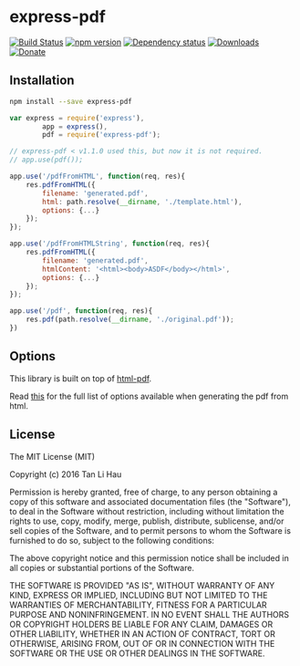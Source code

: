 # express-pdf

[![Build Status](https://travis-ci.org/tanhauhau/express-pdf.svg?branch=master)](https://travis-ci.org/tanhauhau/express-pdf)
[![npm version](https://badge.fury.io/js/express-pdf.svg)](https://badge.fury.io/js/express-pdf)
[![Dependency status](https://david-dm.org/tanhauhau/express-pdf.svg)](https://david-dm.org)
[![Downloads](https://img.shields.io/npm/dt/express-pdf.svg)](https://www.npmjs.com/package/express-pdf)
[![Donate](https://img.shields.io/gratipay/user/tanhauhau.svg)](https://gratipay.com/~tanhauhau/)

## Installation

```bash
npm install --save express-pdf
```

```javascript
var express = require('express'),
        app = express(),
        pdf = require('express-pdf');

// express-pdf < v1.1.0 used this, but now it is not required.
// app.use(pdf());

app.use('/pdfFromHTML', function(req, res){
    res.pdfFromHTML({
        filename: 'generated.pdf',
        html: path.resolve(__dirname, './template.html'),
        options: {...}
    });
});

app.use('/pdfFromHTMLString', function(req, res){
    res.pdfFromHTML({
        filename: 'generated.pdf',
        htmlContent: '<html><body>ASDF</body></html>',
        options: {...}
    });
});

app.use('/pdf', function(req, res){
    res.pdf(path.resolve(__dirname, './original.pdf'));
})
```

## Options

This library is built on top of [html-pdf](https://www.npmjs.com/package/html-pdf).

Read [this](https://www.npmjs.com/package/html-pdf#options) for the full list of options available when generating the pdf from html.

## License

The MIT License (MIT)

Copyright (c) 2016 Tan Li Hau

Permission is hereby granted, free of charge, to any person obtaining a copy
of this software and associated documentation files (the "Software"), to deal
in the Software without restriction, including without limitation the rights
to use, copy, modify, merge, publish, distribute, sublicense, and/or sell
copies of the Software, and to permit persons to whom the Software is
furnished to do so, subject to the following conditions:

The above copyright notice and this permission notice shall be included in all
copies or substantial portions of the Software.

THE SOFTWARE IS PROVIDED "AS IS", WITHOUT WARRANTY OF ANY KIND, EXPRESS OR
IMPLIED, INCLUDING BUT NOT LIMITED TO THE WARRANTIES OF MERCHANTABILITY,
FITNESS FOR A PARTICULAR PURPOSE AND NONINFRINGEMENT. IN NO EVENT SHALL THE
AUTHORS OR COPYRIGHT HOLDERS BE LIABLE FOR ANY CLAIM, DAMAGES OR OTHER
LIABILITY, WHETHER IN AN ACTION OF CONTRACT, TORT OR OTHERWISE, ARISING FROM,
OUT OF OR IN CONNECTION WITH THE SOFTWARE OR THE USE OR OTHER DEALINGS IN THE
SOFTWARE.
